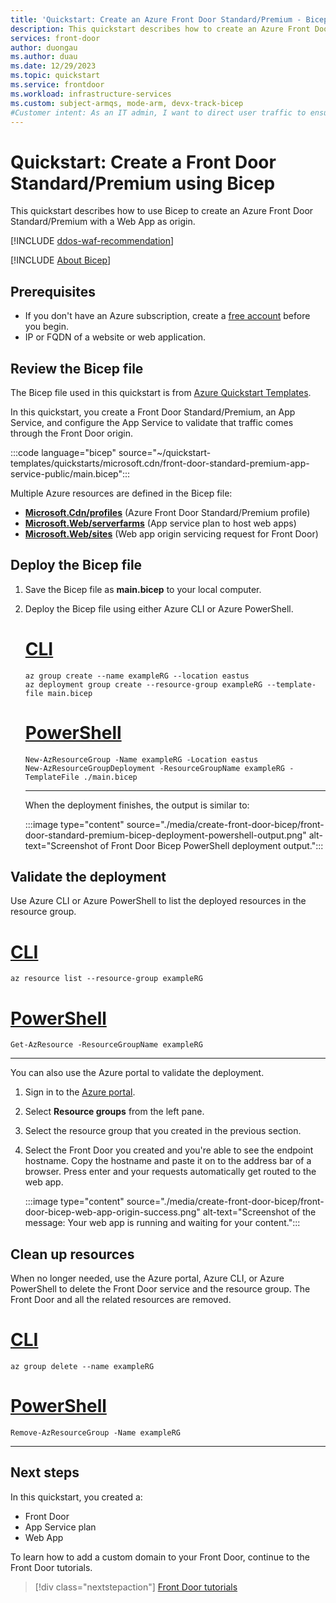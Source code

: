 ```yaml
---
title: 'Quickstart: Create an Azure Front Door Standard/Premium - Bicep'
description: This quickstart describes how to create an Azure Front Door Standard/Premium using Bicep.
services: front-door
author: duongau
ms.author: duau
ms.date: 12/29/2023
ms.topic: quickstart
ms.service: frontdoor
ms.workload: infrastructure-services
ms.custom: subject-armqs, mode-arm, devx-track-bicep
#Customer intent: As an IT admin, I want to direct user traffic to ensure high availability of web applications.
---
```


# Quickstart: Create a Front Door Standard/Premium using Bicep

This quickstart describes how to use Bicep to create an Azure Front Door Standard/Premium with a Web App as origin.

[!INCLUDE [ddos-waf-recommendation](../../includes/ddos-waf-recommendation.md)]

[!INCLUDE [About Bicep](../../includes/resource-manager-quickstart-bicep-introduction.md)]

## Prerequisites

* If you don't have an Azure subscription, create a [free account](https://azure.microsoft.com/free/?WT.mc_id=A261C142F) before you begin.
* IP or FQDN of a website or web application.

## Review the Bicep file

The Bicep file used in this quickstart is from [Azure Quickstart Templates](https://azure.microsoft.com/resources/templates/front-door-standard-premium-app-service-public/).

In this quickstart, you create a Front Door Standard/Premium, an App Service, and configure the App Service to validate that traffic comes through the Front Door origin.

:::code language="bicep" source="~/quickstart-templates/quickstarts/microsoft.cdn/front-door-standard-premium-app-service-public/main.bicep":::

Multiple Azure resources are defined in the Bicep file:

* [**Microsoft.Cdn/profiles**](/azure/templates/microsoft.cdn/profiles) (Azure Front Door Standard/Premium profile)
* [**Microsoft.Web/serverfarms**](/azure/templates/microsoft.web/serverfarms) (App service plan to host web apps)
* [**Microsoft.Web/sites**](/azure/templates/microsoft.web/sites) (Web app origin servicing request for Front Door)

## Deploy the Bicep file

1. Save the Bicep file as **main.bicep** to your local computer.
1. Deploy the Bicep file using either Azure CLI or Azure PowerShell.

    # [CLI](#tab/CLI)

    ```azurecli
    az group create --name exampleRG --location eastus
    az deployment group create --resource-group exampleRG --template-file main.bicep
    ```

    # [PowerShell](#tab/PowerShell)

    ```azurepowershell
    New-AzResourceGroup -Name exampleRG -Location eastus
    New-AzResourceGroupDeployment -ResourceGroupName exampleRG -TemplateFile ./main.bicep
    ```

    ---

    When the deployment finishes, the output is similar to:

    :::image type="content" source="./media/create-front-door-bicep/front-door-standard-premium-bicep-deployment-powershell-output.png" alt-text="Screenshot of Front Door Bicep PowerShell deployment output.":::

## Validate the deployment

Use Azure CLI or Azure PowerShell to list the deployed resources in the resource group.

# [CLI](#tab/CLI)

```azurecli-interactive
az resource list --resource-group exampleRG
```

# [PowerShell](#tab/PowerShell)

```azurepowershell-interactive
Get-AzResource -ResourceGroupName exampleRG
```

---

You can also use the Azure portal to validate the deployment.

1. Sign in to the [Azure portal](https://portal.azure.com).

1. Select **Resource groups** from the left pane.

1. Select the resource group that you created in the previous section.

1. Select the Front Door you created and you're able to see the endpoint hostname. Copy the hostname and paste it on to the address bar of a browser. Press enter and your requests automatically get routed to the web app.

    :::image type="content" source="./media/create-front-door-bicep/front-door-bicep-web-app-origin-success.png" alt-text="Screenshot of the message: Your web app is running and waiting for your content.":::

## Clean up resources

When no longer needed, use the Azure portal, Azure CLI, or Azure PowerShell to delete the Front Door service and the resource group. The Front Door and all the related resources are removed.

# [CLI](#tab/CLI)

```azurecli-interactive
az group delete --name exampleRG
```

# [PowerShell](#tab/PowerShell)

```azurepowershell-interactive
Remove-AzResourceGroup -Name exampleRG
```

---

## Next steps

In this quickstart, you created a:

* Front Door
* App Service plan
* Web App

To learn how to add a custom domain to your Front Door, continue to the Front Door tutorials.

> [!div class="nextstepaction"]
> [Front Door tutorials](front-door-custom-domain.md)
